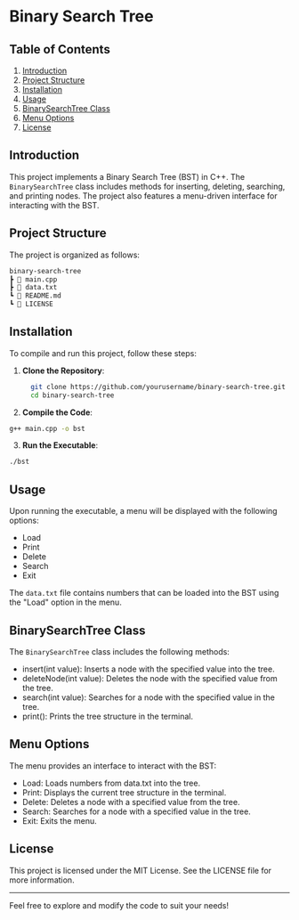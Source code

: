 # Binary Search Tree

## Table of Contents
1. [Introduction](#introduction)
2. [Project Structure](#project-structure)
3. [Installation](#installation)
4. [Usage](#usage)
5. [BinarySearchTree Class](#binarysearchtree-class)
6. [Menu Options](#menu-options)
7. [License](#license)

## Introduction
This project implements a Binary Search Tree (BST) in C++. The `BinarySearchTree` class includes methods for inserting, deleting, searching, and printing nodes. The project also features a menu-driven interface for interacting with the BST.

## Project Structure
The project is organized as follows:
```sh
binary-search-tree
┣ 📜 main.cpp
┣ 📜 data.txt
┗ 📜 README.md
┗ 📜 LICENSE
```


## Installation
To compile and run this project, follow these steps:

1. **Clone the Repository**:
   ```bash
     git clone https://github.com/yourusername/binary-search-tree.git
     cd binary-search-tree
   ```

2. **Compile the Code**:
  ```bash
  g++ main.cpp -o bst
  ```

3. **Run the Executable**:
  ```bash
  ./bst
  ```
## Usage
Upon running the executable, a menu will be displayed with the following options:
  - Load
  - Print
  - Delete
  - Search
  - Exit

The `data.txt` file contains numbers that can be loaded into the BST using the "Load" option in the menu.

## BinarySearchTree Class
The `BinarySearchTree` class includes the following methods:

- insert(int value): Inserts a node with the specified value into the tree.
- deleteNode(int value): Deletes the node with the specified value from the tree.
- search(int value): Searches for a node with the specified value in the tree.
- print(): Prints the tree structure in the terminal.

## Menu Options
The menu provides an interface to interact with the BST:

- Load: Loads numbers from data.txt into the tree.
- Print: Displays the current tree structure in the terminal.
- Delete: Deletes a node with a specified value from the tree.
- Search: Searches for a node with a specified value in the tree.
- Exit: Exits the menu.

## License
This project is licensed under the MIT License. See the LICENSE file for more information.

---

Feel free to explore and modify the code to suit your needs!
